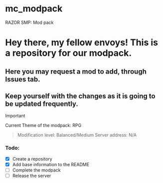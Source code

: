 # mc_modpack
RAZOR SMP: Mod pack

# Hey there, my fellow envoys! This is a repository for our modpack.
## Here you may request a mod to add, through Issues tab.
## Keep yourself with the changes as it is going to be updated frequently.

> [!IMPORTANT]
>  Current Theme of the modpack: RPG
>> Modification level: Balanced/Medium
>> Server address: N/A

### Todo:
- [x] Create a repository
- [x] Add base information to the README
- [ ] Complete the modpack
- [ ] Release the server  

